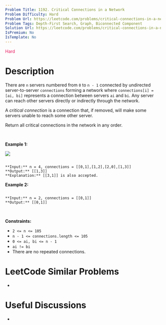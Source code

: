 ```yaml
---
Problem Title: 1192. Critical Connections in a Network
Problem Difficulty: Hard
Problem Url: https://leetcode.com/problems/critical-connections-in-a-network/
Problem Tags: Depth-First Search, Graph, Biconnected Component
Solution Url: https://leetcode.com/problems/critical-connections-in-a-network/solution/
IsPremium: No
IsTemplate: No
---
```


<span style="color: rgb(233, 30, 99);">Hard</span>

# Description

There are `n` servers numbered from `0` to `n - 1` connected by undirected server-to-server `connections` forming a network where `connections[i] = [ai, bi]` represents a connection between servers `ai` and `bi`. Any server can reach other servers directly or indirectly through the network.


A *critical connection* is a connection that, if removed, will make some servers unable to reach some other server.


Return all critical connections in the network in any order.


 


**Example 1:**


![](https://assets.leetcode.com/uploads/2019/09/03/1537_ex1_2.png)

```

**Input:** n = 4, connections = [[0,1],[1,2],[2,0],[1,3]]
**Output:** [[1,3]]
**Explanation:** [[3,1]] is also accepted.

```

**Example 2:**



```

**Input:** n = 2, connections = [[0,1]]
**Output:** [[0,1]]

```

 


**Constraints:**


* `2 <= n <= 105`
* `n - 1 <= connections.length <= 105`
* `0 <= ai, bi <= n - 1`
* `ai != bi`
* There are no repeated connections.




# LeetCode Similar Problems

- []()

# Useful Discussions

- []()
